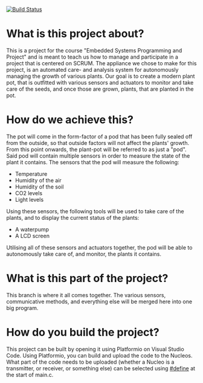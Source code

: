 
[![Build Status](https://dev.azure.com/e18009201610/Embedded_Project/_apis/build/status/oabuv.Seed-Box?branchName=master)](https://dev.azure.com/e18009201610/Embedded_Project/_build/latest?definitionId=3&branchName=master)
# What is this project about?
This is a project for the course "Embedded Systems Programming and Project" and is meant to teach us how to manage and participate in a project that is centered on SCRUM.
The appliance we chose to make for this project, is an automated care- and analysis system for autonomously managing the growth of various plants. Our goal is to create a modern plant pot,
that is outfitted with various sensors and actuators to monitor and take care of the seeds, and once those are grown, plants, that are planted in the pot.

# How do we achieve this?
The pot will come in the form-factor of a pod that has been fully sealed off from the outside, so that outside factors will not affect the plants' growth. From this point onwards, the 
plant-pot will be referred to as just a "pod".
Said pod will contain multiple sensors in order to measure the state of the plant it contains. The sensors that the pod will measure the following:
- Temperature
- Humidity of the air
- Humidity of the soil
- CO2 levels
- Light levels


Using these sensors, the following tools will be used to take care of the plants, and to display the current status of the plants:
- A waterpump
- A LCD screen


Utilising all of these sensors and actuators together, the pod will be able to autonomously take care of, and monitor, the plants it contains.

# What is this part of the project?
This branch is where it all comes together. The various sensors, communicative methods, and everything else will be merged here into one big program.

# How do you build the project?
This project can be built by opening it using Platformio on Visual Studio Code. Using Platformio, you can build and upload the code to the Nucleos. What part of the code needs to be uploaded (whether a Nucleo is a transmitter, or receiver, or something else) can be selected using [#define](/Src/main.c#L22) at the start of main.c.

